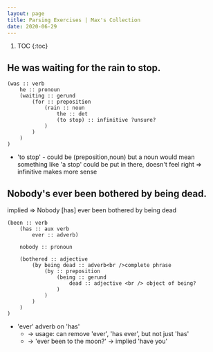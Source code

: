 ```yaml
---
layout: page
title: Parsing Exercises | Max's Collection
date: 2020-06-29
---
```


1. TOC
{:toc}


## He was waiting for the rain to stop.

```
(was :: verb
    he :: pronoun
    (waiting :: gerund
        (for :: preposition
            (rain :: noun
                the :: det
                (to stop) :: infinitive ?unsure?
            )
        )
    )
)
```

* 'to stop' - could be (preposition,noun) but a noun would mean something like 'a stop' could be put in there, doesn't feel right => infinitive makes more sense

## Nobody's ever been bothered by being dead.

implied => Nobody [has] ever been bothered by being dead

```
(been :: verb
    (has :: aux verb
        ever :: adverb)

    nobody :: pronoun

    (bothered :: adjective
        (by being dead :: adverb<br />complete phrase
            (by :: preposition
                (being :: gerund
                    dead :: adjective <br /> object of being?
                )
            )
        )
    )
)
```

* 'ever' adverb on 'has' 
  * -> usage: can remove 'ever', 'has ever', but not just 'has'
  * -> 'ever been to the moon?' -> implied 'have you'
